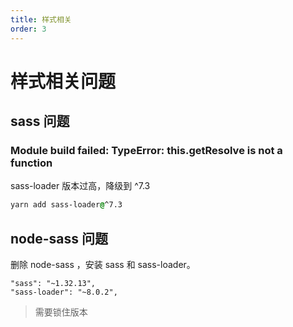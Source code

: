 ```yaml
---
title: 样式相关
order: 3
---
```


# 样式相关问题

## sass 问题

### Module build failed: TypeError: this.getResolve is not a function

sass-loader 版本过高，降级到 ^7.3

```css
yarn add sass-loader@^7.3
```

## node-sass 问题

删除 node-sass ，安装 sass 和 sass-loader。

```
"sass": "~1.32.13",
"sass-loader": "~8.0.2",
```

> 需要锁住版本
